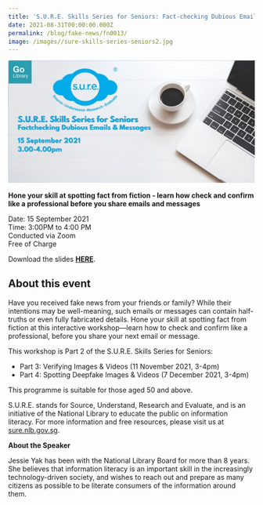 ```yaml
---
title: 'S.U.R.E. Skills Series for Seniors: Fact-checking Dubious Emails & Messages'
date: 2021-08-31T00:00:00.000Z
permalink: /blog/fake-news/fn0013/
image: /images//sure-skills-series-seniors2.jpg
---
```


![](/images//sure-skills-series-seniors2.jpg)

**Hone your skill at spotting fact from fiction - learn how check and confirm like a professional before you share emails and messages**

Date: 15 September 2021 <br>Time: 3:00PM to 4:00 PM<br>Conducted via Zoom<br>Free of Charge

Download the slides **[HERE](https://go.gov.sg/nlb-sure-15sep2021-slides)**.

## About this event

Have you received fake news from your friends or family? While their intentions may be well-meaning, such emails or messages can contain half-truths or even fully fabricated details. Hone your skill at spotting fact from fiction at this interactive workshop—learn how to check and confirm like a professional, before you share your next email or message.

This workshop is Part 2 of the S.U.R.E. Skills Series for Seniors:

- Part 3: Verifying Images & Videos (11 November 2021, 3-4pm)
- Part 4: Spotting Deepfake Images & Videos (7 December 2021, 3-4pm)

This programme is suitable for those aged 50 and above.

S.U.R.E. stands for Source, Understand, Research and Evaluate, and is an initiative of the National Library to educate the public on information literacy. For more information and free resources, please visit us at [sure.nlb.gov.sg](https://sure.nlb.gov.sg/).



**About the Speaker**

Jessie Yak has been with the National Library Board for more than 8 years. She believes that information literacy is an important skill in the increasingly technology-driven society, and wishes to reach out and prepare as many citizens as possible to be literate consumers of the information around them.